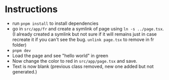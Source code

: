# Instructions

- run `pnpm install` to install dependencies
- go in `src/app/fr` and create a symlink of page using `ln -s ../page.tsx`. (I already created a symlink but not sure if it will remains just in case recreate it if you can't see the bug. `unlink page.tsx` to remove in fr folder)
- `pnpm dev`
- Load the page and see "hello world" in green
- Now change the color to red in `src/app/page.tsx` and save.
- Text is now blank (previous class removed, new one added but not generated.)
